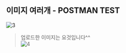 ## 이미지 여러개 - POSTMAN TEST
![3](https://user-images.githubusercontent.com/55133871/84567328-e4a4a200-adb2-11ea-888f-f86cc8e7a3a6.PNG)

> 업로드한 이미지는 요것입니다^^</br>
![4](https://user-images.githubusercontent.com/55133871/84569270-2d168c80-adc0-11ea-8073-0af667fa842f.PNG)